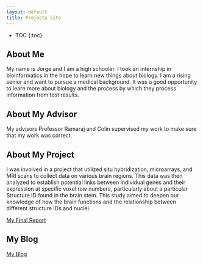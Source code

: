 ```yaml
---
layout: default
title: Projects site
---
```


* TOC
{:toc}

## About Me

My name is Jorge and I am a high schooler. I took an internship in bioinformatics in the hope to learn new things about biology. I am a rising senior and want to pursue a medical background. It was a good opportunity to learn more about biology and the process by which they process information from test results. 

## About My Advisor

My advisors Professor Ramaraj and Colin supervised my work to make sure that my work was correct. 

## About My Project

I was involved in a project that utilized situ hybridization, microarrays, and MRI scans to collect data on various brain regions. This data was then analyzed to establish potential links between individual genes and their expression at specific voxel row numbers, particularly about a particular Structure ID found in the brain stem. This study aimed to deepen our knowledge of how the brain functions and the relationship between different structure IDs and nuclei.

[My Final Report](file:///C:/Users/jpined15/Downloads/Jorge_MLBrainstem.html)

## My Blog

[My Blog](blog.html)

